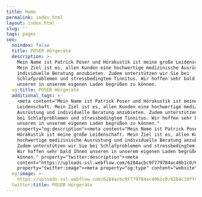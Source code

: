 ```yaml
---
title: Home
permalink: index.html
layout: index.html
slug: ''
tags: pages
seo:
  noindex: false
  title: POSER Hörgeräte
  description: >-
    Mein Name ist Patrick Poser und Hörakustik ist meine große Leidenschaft.
    Mein Ziel ist es, allen Kunden eine hochwertige medizinische Ausrüstung und
    individuelle Beratung anzubieten. Zudem unterstützen wir Sie bei
    Schlafproblemen und stressbedingtem Tinnitus. Wir hoffen sehr bald Ihnen
    unseren in unserem eigenen Laden begrüßen zu können.
  og:title: POSER Hörgeräte
  additional_tags: >-
    <meta content="Mein Name ist Patrick Poser und Hörakustik ist meine große
    Leidenschaft. Mein Ziel ist es, allen Kunden eine hochwertige medizinische
    Ausrüstung und individuelle Beratung anzubieten. Zudem unterstützen wir Sie
    bei Schlafproblemen und stressbedingtem Tinnitus. Wir hoffen sehr bald Ihnen
    unseren in unserem eigenen Laden begrüßen zu können."
    property="og:description"><meta content="Mein Name ist Patrick Poser und
    Hörakustik ist meine große Leidenschaft. Mein Ziel ist es, allen Kunden eine
    hochwertige medizinische Ausrüstung und individuelle Beratung anzubieten.
    Zudem unterstützen wir Sie bei Schlafproblemen und stressbedingtem Tinnitus.
    Wir hoffen sehr bald Ihnen unseren in unserem eigenen Laden begrüßen zu
    können." property="twitter:description"><meta
    content="https://uploads-ssl.webflow.com/6284acbc9f779784ac40b1c0/6284c10ffcf58f637e8c7fb2_open-graph.jpg"
    property="twitter:image"><meta property="og:type" content="website">
  og:image: >-
    https://uploads-ssl.webflow.com/6284acbc9f779784ac40b1c0/6284c10ffcf58f637e8c7fb2_open-graph.jpg
  twitter:title: POSER Hörgeräte
---
```



